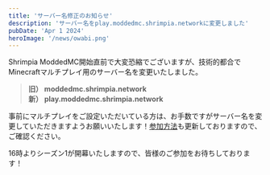 ```yaml
---
title: 'サーバー名修正のお知らせ'
description: 'サーバー名をplay.moddedmc.shrimpia.networkに変更しました'
pubDate: 'Apr 1 2024'
heroImage: '/news/owabi.png'
---
```


Shrimpia ModdedMC開始直前で大変恐縮でございますが、技術的都合でMinecraftマルチプレイ用のサーバー名を変更いたしました。

<blockquote>
<b>
旧） moddedmc.shrimpia.network<br/>
新） <span style="color: var(--accent)">play.</span>moddedmc.shrimpia.network
</b>
</blockquote>

事前にマルチプレイをご設定いただいている方は、お手数ですがサーバー名を変更していただきますようお願いいたします！[参加方法](/join)も更新しておりますので、ご確認ください。

16時よりシーズン1が開幕いたしますので、皆様のご参加をお待ちしております！
